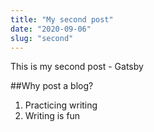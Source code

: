 ```yaml
---
title: "My second post"
date: "2020-09-06"
slug: "second"
---
```


This is my second post - Gatsby

##Why post a blog?

1. Practicing writing
2. Writing is fun
